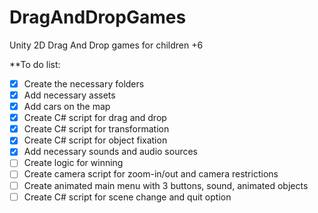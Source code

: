 # DragAndDropGames
Unity 2D Drag And Drop games for children +6

**To do list:
- [x] Create the necessary folders 
- [x] Add necessary assets 
- [x] Add cars on the map
- [x] Create C# script for drag and drop
- [x] Create C# script for transformation
- [x] Create C# script for object fixation
- [x] Add necessary sounds and audio sources
- [ ] Create logic for winning
- [ ] Create camera script for zoom-in/out and camera restrictions
- [ ] Create animated main menu with 3 buttons, sound, animated objects 
- [ ] Create C# script for scene change and quit option